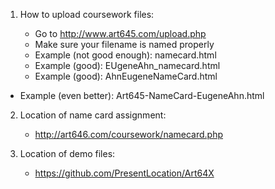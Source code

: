 1. How to upload coursework files:

	- Go to http://www.art645.com/upload.php
	- Make sure your filename is named properly
	- Example (not good enough): namecard.html 
	- Example (good): EUgeneAhn_namecard.html
	- Example (good): AhnEugeneNameCard.html
  - Example (even better): Art645-NameCard-EugeneAhn.html

2. Location of name card assignment:

	- http://art646.com/coursework/namecard.php

3. Location of demo files:

	- https://github.com/PresentLocation/Art64X
